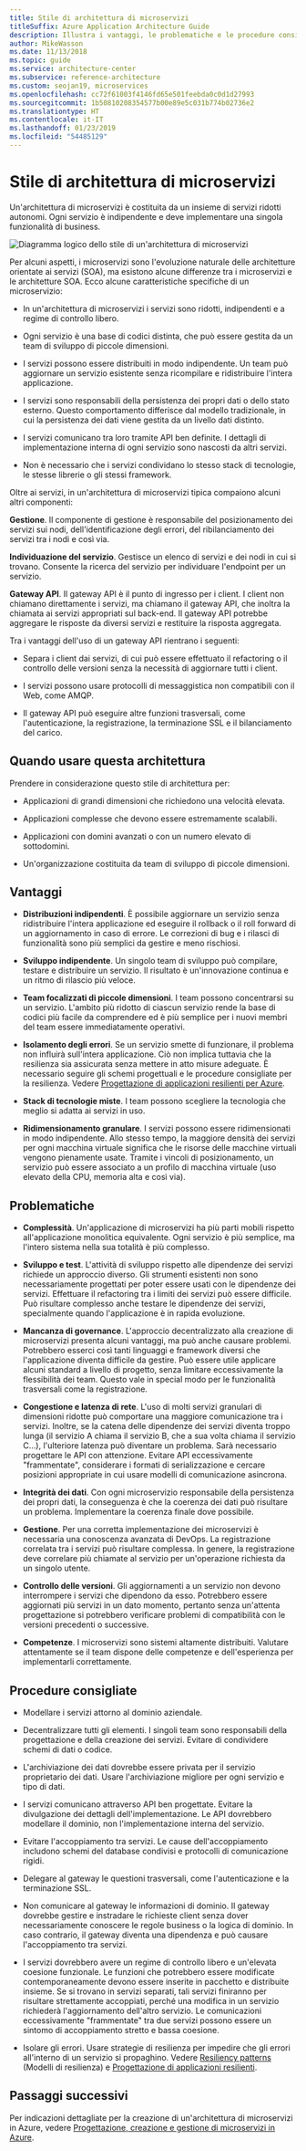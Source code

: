 ```yaml
---
title: Stile di architettura di microservizi
titleSuffix: Azure Application Architecture Guide
description: Illustra i vantaggi, le problematiche e le procedure consigliate per le architetture di microservizi in Azure.
author: MikeWasson
ms.date: 11/13/2018
ms.topic: guide
ms.service: architecture-center
ms.subservice: reference-architecture
ms.custom: seojan19, microservices
ms.openlocfilehash: cc72f61003f4146fd65e501feebda0c0d1d27993
ms.sourcegitcommit: 1b50810208354577b00e89e5c031b774b02736e2
ms.translationtype: HT
ms.contentlocale: it-IT
ms.lasthandoff: 01/23/2019
ms.locfileid: "54485129"
---
```

# <a name="microservices-architecture-style"></a>Stile di architettura di microservizi

Un'architettura di microservizi è costituita da un insieme di servizi ridotti autonomi. Ogni servizio è indipendente e deve implementare una singola funzionalità di business.

![Diagramma logico dello stile di un'architettura di microservizi](./images/microservices-logical.svg)

Per alcuni aspetti, i microservizi sono l'evoluzione naturale delle architetture orientate ai servizi (SOA), ma esistono alcune differenze tra i microservizi e le architetture SOA. Ecco alcune caratteristiche specifiche di un microservizio:

- In un'architettura di microservizi i servizi sono ridotti, indipendenti e a regime di controllo libero.

- Ogni servizio è una base di codici distinta, che può essere gestita da un team di sviluppo di piccole dimensioni.

- I servizi possono essere distribuiti in modo indipendente. Un team può aggiornare un servizio esistente senza ricompilare e ridistribuire l'intera applicazione.

- I servizi sono responsabili della persistenza dei propri dati o dello stato esterno. Questo comportamento differisce dal modello tradizionale, in cui la persistenza dei dati viene gestita da un livello dati distinto.

- I servizi comunicano tra loro tramite API ben definite. I dettagli di implementazione interna di ogni servizio sono nascosti da altri servizi.

- Non è necessario che i servizi condividano lo stesso stack di tecnologie, le stesse librerie o gli stessi framework.

Oltre ai servizi, in un'architettura di microservizi tipica compaiono alcuni altri componenti:

**Gestione**. Il componente di gestione è responsabile del posizionamento dei servizi sui nodi, dell'identificazione degli errori, del ribilanciamento dei servizi tra i nodi e così via.

**Individuazione del servizio**. Gestisce un elenco di servizi e dei nodi in cui si trovano. Consente la ricerca del servizio per individuare l'endpoint per un servizio.

**Gateway API**. Il gateway API è il punto di ingresso per i client. I client non chiamano direttamente i servizi, ma chiamano il gateway API, che inoltra la chiamata ai servizi appropriati sul back-end. Il gateway API potrebbe aggregare le risposte da diversi servizi e restituire la risposta aggregata.

Tra i vantaggi dell'uso di un gateway API rientrano i seguenti:

- Separa i client dai servizi, di cui può essere effettuato il refactoring o il controllo delle versioni senza la necessità di aggiornare tutti i client.

- I servizi possono usare protocolli di messaggistica non compatibili con il Web, come AMQP.

- Il gateway API può eseguire altre funzioni trasversali, come l'autenticazione, la registrazione, la terminazione SSL e il bilanciamento del carico.

## <a name="when-to-use-this-architecture"></a>Quando usare questa architettura

Prendere in considerazione questo stile di architettura per:

- Applicazioni di grandi dimensioni che richiedono una velocità elevata.

- Applicazioni complesse che devono essere estremamente scalabili.

- Applicazioni con domini avanzati o con un numero elevato di sottodomini.

- Un'organizzazione costituita da team di sviluppo di piccole dimensioni.

## <a name="benefits"></a>Vantaggi

- **Distribuzioni indipendenti**. È possibile aggiornare un servizio senza ridistribuire l'intera applicazione ed eseguire il rollback o il roll forward di un aggiornamento in caso di errore. Le correzioni di bug e i rilasci di funzionalità sono più semplici da gestire e meno rischiosi.

- **Sviluppo indipendente**. Un singolo team di sviluppo può compilare, testare e distribuire un servizio. Il risultato è un'innovazione continua e un ritmo di rilascio più veloce.

- **Team focalizzati di piccole dimensioni**. I team possono concentrarsi su un servizio. L'ambito più ridotto di ciascun servizio rende la base di codici più facile da comprendere ed è più semplice per i nuovi membri del team essere immediatamente operativi.

- **Isolamento degli errori**. Se un servizio smette di funzionare, il problema non influirà sull'intera applicazione. Ciò non implica tuttavia che la resilienza sia assicurata senza mettere in atto misure adeguate. È necessario seguire gli schemi progettuali e le procedure consigliate per la resilienza. Vedere [Progettazione di applicazioni resilienti per Azure][resiliency-overview].

- **Stack di tecnologie miste**. I team possono scegliere la tecnologia che meglio si adatta ai servizi in uso.

- **Ridimensionamento granulare**. I servizi possono essere ridimensionati in modo indipendente. Allo stesso tempo, la maggiore densità dei servizi per ogni macchina virtuale significa che le risorse delle macchine virtuali vengono pienamente usate. Tramite i vincoli di posizionamento, un servizio può essere associato a un profilo di macchina virtuale (uso elevato della CPU, memoria alta e così via).

## <a name="challenges"></a>Problematiche

- **Complessità**. Un'applicazione di microservizi ha più parti mobili rispetto all'applicazione monolitica equivalente. Ogni servizio è più semplice, ma l'intero sistema nella sua totalità è più complesso.

- **Sviluppo e test**. L'attività di sviluppo rispetto alle dipendenze dei servizi richiede un approccio diverso. Gli strumenti esistenti non sono necessariamente progettati per poter essere usati con le dipendenze dei servizi. Effettuare il refactoring tra i limiti dei servizi può essere difficile. Può risultare complesso anche testare le dipendenze dei servizi, specialmente quando l'applicazione è in rapida evoluzione.

- **Mancanza di governance**. L'approccio decentralizzato alla creazione di microservizi presenta alcuni vantaggi, ma può anche causare problemi. Potrebbero esserci così tanti linguaggi e framework diversi che l'applicazione diventa difficile da gestire. Può essere utile applicare alcuni standard a livello di progetto, senza limitare eccessivamente la flessibilità dei team. Questo vale in special modo per le funzionalità trasversali come la registrazione.

- **Congestione e latenza di rete**. L'uso di molti servizi granulari di dimensioni ridotte può comportare una maggiore comunicazione tra i servizi. Inoltre, se la catena delle dipendenze dei servizi diventa troppo lunga (il servizio A chiama il servizio B, che a sua volta chiama il servizio C...), l'ulteriore latenza può diventare un problema. Sarà necessario progettare le API con attenzione. Evitare API eccessivamente "frammentate", considerare i formati di serializzazione e cercare posizioni appropriate in cui usare modelli di comunicazione asincrona.

- **Integrità dei dati**. Con ogni microservizio responsabile della persistenza dei propri dati, la conseguenza è che la coerenza dei dati può risultare un problema. Implementare la coerenza finale dove possibile.

- **Gestione**. Per una corretta implementazione dei microservizi è necessaria una conoscenza avanzata di DevOps. La registrazione correlata tra i servizi può risultare complessa. In genere, la registrazione deve correlare più chiamate al servizio per un'operazione richiesta da un singolo utente.

- **Controllo delle versioni**. Gli aggiornamenti a un servizio non devono interrompere i servizi che dipendono da esso. Potrebbero essere aggiornati più servizi in un dato momento, pertanto senza un'attenta progettazione si potrebbero verificare problemi di compatibilità con le versioni precedenti o successive.

- **Competenze**. I microservizi sono sistemi altamente distribuiti. Valutare attentamente se il team dispone delle competenze e dell'esperienza per implementarli correttamente.

## <a name="best-practices"></a>Procedure consigliate

- Modellare i servizi attorno al dominio aziendale.

- Decentralizzare tutti gli elementi. I singoli team sono responsabili della progettazione e della creazione dei servizi. Evitare di condividere schemi di dati o codice.

- L'archiviazione dei dati dovrebbe essere privata per il servizio proprietario dei dati. Usare l'archiviazione migliore per ogni servizio e tipo di dati.

- I servizi comunicano attraverso API ben progettate. Evitare la divulgazione dei dettagli dell'implementazione. Le API dovrebbero modellare il dominio, non l'implementazione interna del servizio.

- Evitare l'accoppiamento tra servizi. Le cause dell'accoppiamento includono schemi del database condivisi e protocolli di comunicazione rigidi.

- Delegare al gateway le questioni trasversali, come l'autenticazione e la terminazione SSL.

- Non comunicare al gateway le informazioni di dominio. Il gateway dovrebbe gestire e instradare le richieste client senza dover necessariamente conoscere le regole business o la logica di dominio. In caso contrario, il gateway diventa una dipendenza e può causare l'accoppiamento tra servizi.

- I servizi dovrebbero avere un regime di controllo libero e un'elevata coesione funzionale. Le funzioni che potrebbero essere modificate contemporaneamente devono essere inserite in pacchetto e distribuite insieme. Se si trovano in servizi separati, tali servizi finiranno per risultare strettamente accoppiati, perché una modifica in un servizio richiederà l'aggiornamento dell'altro servizio. Le comunicazioni eccessivamente "frammentate" tra due servizi possono essere un sintomo di accoppiamento stretto e bassa coesione.

- Isolare gli errori. Usare strategie di resilienza per impedire che gli errori all'interno di un servizio si propaghino. Vedere [Resiliency patterns][resiliency-patterns] (Modelli di resilienza) e [Progettazione di applicazioni resilienti][resiliency-overview].

## <a name="next-steps"></a>Passaggi successivi

Per indicazioni dettagliate per la creazione di un'architettura di microservizi in Azure, vedere [Progettazione, creazione e gestione di microservizi in Azure](../../microservices/index.md).

<!-- links -->

[resiliency-overview]: ../../resiliency/index.md
[resiliency-patterns]: ../../patterns/category/resiliency.md
